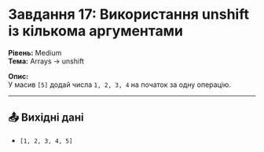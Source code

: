 # Завдання 17: Використання unshift із кількома аргументами

**Рівень:** Medium  
**Тема:** Arrays → unshift  

**Опис:**  
У масив `[5]` додай числа `1, 2, 3, 4` на початок за одну операцію.

---

## 📤 Вихідні дані
- `[1, 2, 3, 4, 5]`
